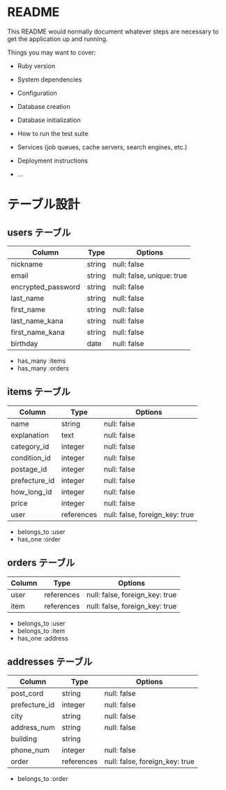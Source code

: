 # README

This README would normally document whatever steps are necessary to get the
application up and running.

Things you may want to cover:

* Ruby version

* System dependencies

* Configuration

* Database creation

* Database initialization

* How to run the test suite

* Services (job queues, cache servers, search engines, etc.)

* Deployment instructions

* ...


# テーブル設計

## users テーブル

| Column             | Type   | Options     |
| ------------------ | ------ | ----------- |
| nickname           | string | null: false |
| email              | string | null: false, unique: true |
| encrypted_password | string | null: false |
| last_name          | string | null: false |
| first_name         | string | null: false |
| last_name_kana     | string | null: false |
| first_name_kana    | string | null: false |
| birthday           | date   | null: false |

- has_many :items
- has_many :orders



## items テーブル

| Column             | Type       | Options     |
| ------------------ | ---------- | ----------- |
| name               | string     | null: false |
| explanation        | text       | null: false |
| category_id        | integer    | null: false |
| condition_id       | integer    | null: false |
| postage_id         | integer    | null: false |
| prefecture_id      | integer    | null: false |
| how_long_id        | integer    | null: false |
| price              | integer    | null: false |
| user               | references | null: false, foreign_key: true|

- belongs_to :user
- has_one :order



## orders テーブル

| Column             | Type       | Options                        |
| ------------------ | ---------- | ------------------------------ |
| user               | references | null: false, foreign_key: true |
| item               | references | null: false, foreign_key: true |

- belongs_to :user
- belongs_to :item
- has_one :address



## addresses テーブル

| Column             | Type       | Options     |
| ------------------ | ---------- | ----------- |
| post_cord          | string     | null: false |
| prefecture_id      | integer    | null: false |
| city               | string     | null: false |
| address_num        | string     | null: false |
| building           | string     |             |
| phone_num          | integer    | null: false |
| order              | references | null: false, foreign_key: true |

- belongs_to :order